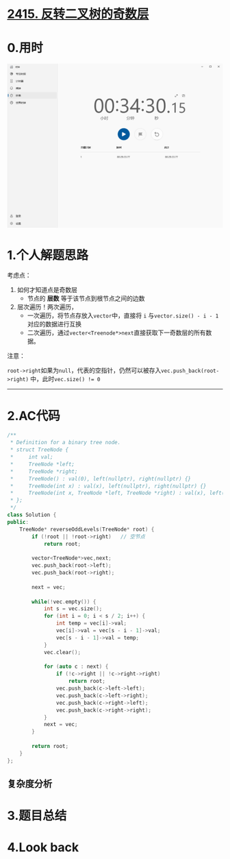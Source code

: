 # [2415. 反转二叉树的奇数层](https://leetcode.cn/problems/reverse-odd-levels-of-binary-tree/)

# 0.用时

![image-20231215172942514](https://raw.githubusercontent.com/advancingsweet/Image/main/image-20231215172942514.png)

# 1.个人解题思路

考虑点：

1. 如何才知道点是奇数层
   - 节点的 **层数** 等于该节点到根节点之间的边数
2. 层次遍历！两次遍历，
   - 一次遍历，将节点存放入`vector`中，直接将 `i` 与`vector.size() - i - 1`对应的数据进行互换
   - 二次遍历，通过`vecter<Treenode*>next`直接获取下一奇数层的所有数据。

注意：

​	`root->right`如果为`null`，代表的空指针，仍然可以被存入`vec.push_back(root->right)` 中，此时`vec.size() != 0`



******************

# 2.AC代码

```C++
/**
 * Definition for a binary tree node.
 * struct TreeNode {
 *     int val;
 *     TreeNode *left;
 *     TreeNode *right;
 *     TreeNode() : val(0), left(nullptr), right(nullptr) {}
 *     TreeNode(int x) : val(x), left(nullptr), right(nullptr) {}
 *     TreeNode(int x, TreeNode *left, TreeNode *right) : val(x), left(left), right(right) {}
 * };
 */
class Solution {
public:
    TreeNode* reverseOddLevels(TreeNode* root) {
        if (!root || !root->right)   // 空节点
            return root;
        
        vector<TreeNode*>vec,next;
        vec.push_back(root->left);
        vec.push_back(root->right);

        next = vec;

        while(!vec.empty()) {
            int s = vec.size();
            for (int i = 0; i < s / 2; i++) {
                int temp = vec[i]->val;
                vec[i]->val = vec[s - i - 1]->val;
                vec[s - i - 1]->val = temp;
            }
            vec.clear();

            for (auto c : next) {
                if (!c->right || !c->right->right)
                    return root;
                vec.push_back(c->left->left);
                vec.push_back(c->left->right);
                vec.push_back(c->right->left);
                vec.push_back(c->right->right);
            }
            next = vec;
        }
        
        return root;
    }
};
```

## 复杂度分析





# 3.题目总结





# 4.Look back

